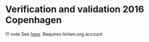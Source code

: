 # Verification and validation 2016 Copenhagen

!!! note 
    See [here](https://hirlam.org/trac/wiki/Training/HarmonieSystemTraining2016). Requires hirlam.org account

